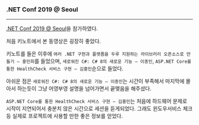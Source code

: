 ### .NET Conf 2019 @ Seoul
---

[.NET Conf 2019 @ Seoul](https://www.imaso.co.kr/archives/5381)을 참가하였다.

처음 키노트에서 본 동영상은 굉장히 좋았다.

키노트를 들은 이후에 `여러 .NET 구현과 플랫폼을 두루 지원하는 라이브러리 오픈소스로 만들기 – 홍민희`를 들었으며, `새로워진 C#: C# 8의 새로운 기능 – 이종인`, `ASP.NET Core를 통한 HealthCheck 서비스 구현 – 김홍민`순으로 들었다.

아쉬운 점은 `새로워진 C#: C# 8의 새로운 기능 – 이종인`는 시간이 부족해서 마지막에 몰아서 하는듯이 그냥 어영부영 설명을 넘어가면서 끝맺음을 해주셨다.

`ASP.NET Core를 통한 HealthCheck 서비스 구현 – 김홍민`는 처음에 하드웨어 문제로 시작이 지연되어서 충분치 않은 시간으로 세션을 듣게되었다. 그래도 윈도우서비스 체크 등 실제로 프로젝트에 사용할 만한 좋은 정보를 얻었다.
